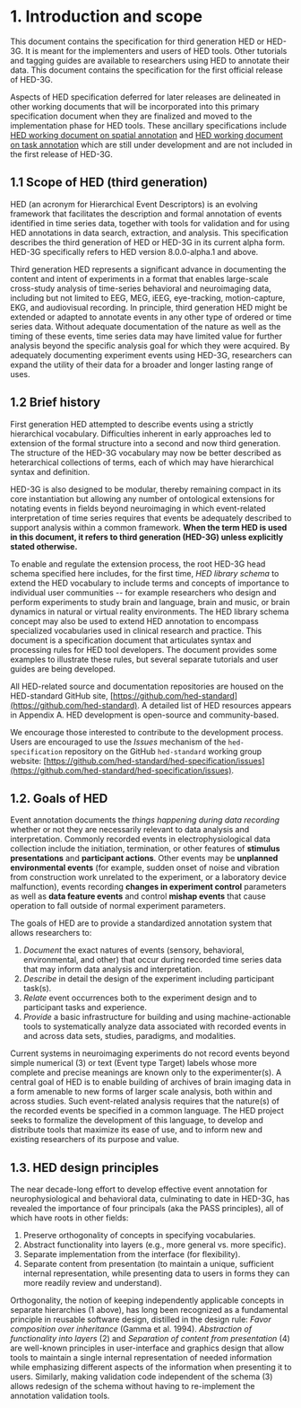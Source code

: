 # 1. Introduction and scope
This document contains the specification for third generation HED or HED-3G. It is meant for the implementers and users of HED tools. Other tutorials and tagging guides are available to researchers using HED to annotate their data. This document contains the specification for the first official release of HED-3G.  

Aspects of HED specification deferred for later releases are delineated in other working documents that will be incorporated into this primary specification document when they are finalized and moved to the implementation phase for HED tools.  These ancillary specifications include [HED working document on spatial annotation](https://docs.google.com/document/u/0/d/1jpSASpWQwOKtan15iQeiYHVewvEeefcBUn1xipNH5-8/edit) and [HED working document on task annotation](https://docs.google.com/document/u/0/d/1eGRI_gkYutmwmAl524ezwkX7VwikrLTQa9t8PocQMlU/edit) which are still under development and are not included in the first release of HED-3G.

## 1.1 Scope of HED (third generation)

HED (an acronym for Hierarchical Event Descriptors) is an evolving framework that facilitates the description and formal annotation of events identified in time series data, together with tools for validation and for using HED annotations in data search, extraction, and analysis. This specification describes the third generation of HED or HED-3G in its current alpha form. HED-3G specifically refers to HED version 8.0.0-alpha.1 and above.

Third generation HED represents a significant advance in documenting the content and intent of experiments in a format that enables large-scale cross-study analysis of time-series behavioral and neuroimaging data, including but not limited to EEG, MEG, iEEG, eye-tracking, motion-capture, EKG, and audiovisual recording. In principle, third generation HED might be extended or adapted to annotate events in any other type of ordered or time series data. Without adequate documentation of the nature as well as the timing of these events, time series data may have limited value for further analysis beyond the specific analysis goal for which they were acquired. By adequately documenting experiment events using HED-3G, researchers can expand the utility of their data for a broader and longer lasting range of uses. 

## 1.2 Brief history
First generation HED attempted to describe events using a strictly hierarchical vocabulary. Difficulties inherent in early approaches led to extension of the formal structure into a second and now third generation. The structure of the HED-3G vocabulary may now be better described as heterarchical collections of terms, each of which may have hierarchical syntax and definition. 

HED-3G is also designed to be modular, thereby remaining compact in its core instantiation but allowing any number of ontological extensions for notating events in fields beyond neuroimaging in which event-related interpretation of time series requires that events be adequately described to support analysis within a common framework. 
**When the term HED is used in this document, it refers to third generation (HED-3G) unless explicitly stated otherwise.**

To enable and regulate the extension process, the root HED-3G head schema specified here includes, for the first time, *HED library schema* to extend the HED vocabulary to include terms and concepts of importance to individual user communities -- for example researchers who design and perform experiments to study brain and language, brain and music, or brain dynamics in natural or virtual reality environments. The HED library schema concept may also be used to extend HED annotation to encompass specialized vocabularies used in clinical research and practice. 
This document is a specification document that articulates syntax and processing rules for HED tool developers. The document provides some examples to illustrate these rules, but several separate tutorials and user guides are being developed. 

All HED-related source and documentation repositories are housed on the HED-standard GitHub site, [https://github.com/hed-standard](https://github.com/hed-standard). A detailed list of HED resources appears in Appendix A. HED development is open-source and community-based. 

We encourage those interested to contribute to the development process. Users are encouraged to use the *Issues* mechanism of the `hed-specification` repository on the GitHub `hed-standard` working group website: [https://github.com/hed-standard/hed-specification/issues](https://github.com/hed-standard/hed-specification/issues).


## 1.2. Goals of HED

Event annotation documents the _things happening during data recording_ whether or not they are necessarily relevant to data analysis and interpretation. Commonly recorded events in electrophysiological data collection include the initiation, termination, or other features of **stimulus presentations** and **participant actions**. Other events may be **unplanned environmental events** (for example, sudden onset of noise and vibration from construction work unrelated to the experiment, or a laboratory device malfunction), events recording **changes in experiment control** parameters as well as **data feature events** and control **mishap events** that cause operation to fall outside of normal experiment parameters. 

The goals of HED are to provide a standardized annotation system that allows researchers to:

1. *Document* the exact natures of events (sensory, behavioral, environmental, and other) that occur during recorded time series data that may inform data analysis and interpretation.
2. *Describe* in detail the design of the experiment including participant task(s).
3. *Relate* event occurrences both to the experiment design and to participant tasks and experience.
4. *Provide* a basic infrastructure for building and using machine-actionable tools to systematically analyze data associated with recorded events in and across data sets, studies, paradigms, and modalities.

Current systems in neuroimaging experiments do not record events beyond simple numerical (3) or text (Event type Target) labels whose more complete and precise meanings are known only to the experimenter(s). A central goal of HED is to enable building of archives of brain imaging data in a form amenable to new forms of larger scale analysis, both within and across studies. Such event-related analysis requires that the nature(s) of the recorded events be specified in a common language. The HED project seeks to formalize the development of this language, to develop and distribute tools that maximize its ease of use, and to inform new and existing researchers of its purpose and value.


## 1.3. HED design principles

The near decade-long effort to develop effective event annotation for neurophysiological and behavioral data, culminating to date in HED-3G, has revealed the importance of four principals (aka the PASS principles), all of which have roots in other fields:

1. Preserve orthogonality of concepts in specifying vocabularies.
2. Abstract functionality into layers (e.g., more general vs. more specific).
3. Separate implementation from the interface (for flexibility).
4. Separate content from presentation (to maintain a unique, sufficient internal representation, while presenting data to users in forms they can more readily review and understand).

Orthogonality, the notion of keeping independently applicable concepts in separate hierarchies (1 above), has long been recognized as a fundamental principle in reusable software design, distilled in the design rule: *Favor composition over inheritance* (Gamma et al. 1994). *Abstraction of functionality into layers* (2) and *Separation of content from presentation* (4) are well-known principles in user-interface and graphics design that allow tools to maintain a single internal representation of needed information while emphasizing different aspects of the information when presenting it to users. Similarly, making validation code independent of the schema (3) allows redesign of the schema without having to re-implement the annotation validation tools.

